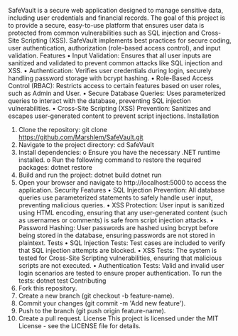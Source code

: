 SafeVault is a secure web application designed to manage sensitive data, including user credentials and financial records. The goal of this project is to provide a secure, easy-to-use platform that ensures user data is protected from common vulnerabilities such as SQL injection and Cross-Site Scripting (XSS). SafeVault implements best practices for secure coding, user authentication, authorization (role-based access control), and input validation.
Features
•	Input Validation: Ensures that all user inputs are sanitized and validated to prevent common attacks like SQL injection and XSS.
•	Authentication: Verifies user credentials during login, securely handling password storage with bcrypt hashing.
•	Role-Based Access Control (RBAC): Restricts access to certain features based on user roles, such as Admin and User.
•	Secure Database Queries: Uses parameterized queries to interact with the database, preventing SQL injection vulnerabilities.
•	Cross-Site Scripting (XSS) Prevention: Sanitizes and escapes user-generated content to prevent script injections.
Installation
1.	Clone the repository:
git clone https://github.com/Marshlem/SafeVault.git
2.	Navigate to the project directory:
cd SafeVault
3.	Install dependencies:
o	Ensure you have the necessary .NET runtime installed.
o	Run the following command to restore the required packages:
dotnet restore
4.	Build and run the project:
dotnet build
dotnet run
5.	Open your browser and navigate to http://localhost:5000 to access the application.
Security Features
•	SQL Injection Prevention: All database queries use parameterized statements to safely handle user input, preventing malicious queries.
•	XSS Protection: User input is sanitized using HTML encoding, ensuring that any user-generated content (such as usernames or comments) is safe from script injection attacks.
•	Password Hashing: User passwords are hashed using bcrypt before being stored in the database, ensuring passwords are not stored in plaintext.
Tests
•	SQL Injection Tests: Test cases are included to verify that SQL injection attempts are blocked.
•	XSS Tests: The system is tested for Cross-Site Scripting vulnerabilities, ensuring that malicious scripts are not executed.
•	Authentication Tests: Valid and invalid user login scenarios are tested to ensure proper authentication.
To run the tests:
dotnet test
Contributing
1.	Fork this repository.
2.	Create a new branch (git checkout -b feature-name).
3.	Commit your changes (git commit -m 'Add new feature').
4.	Push to the branch (git push origin feature-name).
5.	Create a pull request.
License
This project is licensed under the MIT License - see the LICENSE file for details.

